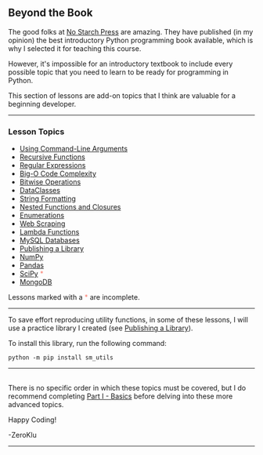## Beyond the Book

The good folks at [No Starch Press](https://nostarch.com/) are amazing. They
have published (in my opinion) the best introductory Python programming book
available, which is why I selected it for teaching this course.

However, it's impossible for an introductory textbook to include every
possible topic that you need to learn to be ready for programming in Python.

This section of lessons are add-on topics that I think are valuable for a
beginning developer.

---

### Lesson Topics

* [Using Command-Line Arguments](./S01_Command_Line_Arguments/01_command_args.md)
* [Recursive Functions](./S02_Recursion/01_recursion.md)
* [Regular Expressions](./S03_Regular_Expressions/01_regular_expressions.md)
* [Big-O Code Complexity](./S04_Big_O_Complexity/00_understanding_big_o.md)
* [Bitwise Operations](./S05_Bitwise_Operations/00_warning.md)
* [DataClasses](./S06_DataClasses/00_intro.md)
* [String Formatting](./S07_String_Formatting/00_string_formatting.md)
* [Nested Functions and Closures](./S08_Closures/01_nested_functions.md)
* [Enumerations](./S09_Enumerations/01_enums.md)
* [Web Scraping](./S10_Web_Scraping/00_web_scraping.md)
* [Lambda Functions](./S11_Lambdas/01_lambda_functions.md)
* [MySQL Databases](./S12_MySQL_Databases/00_mysql_setup.md)
* [Publishing a Library](./S13_Publish_a_Library/00_intro.md)
* [NumPy](./S14_Numpy/01_Fundamentals/00_fundamentals.md)
* [Pandas](./S15_Pandas/00_intro.md)
* [SciPy](./S16_SciPy/00_intro.md) <span style="color:salmon">*</span>
* [MongoDB](./S17_MongoDB/00_intro.md)

Lessons marked with a <span style="color:salmon">*</span> are incomplete.

---

To save effort reproducing utility functions, in some of these lessons, I
will use a practice library I created (see 
[Publishing a Library](./S13_Publish_a_Library/00_intro.md)).

To install this library, run the following command:

```
python -m pip install sm_utils
```

---

<br>There is no specific order in which these topics must be covered, but I do
recommend completing [Part I - Basics](../Part%20I%20-%20Basics/) before
delving into these more advanced topics.

Happy Coding!

-ZeroKlu

---
